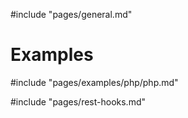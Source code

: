 #include "pages/general.md"

# Examples 
#include "pages/examples/php/php.md"

#include "pages/rest-hooks.md"